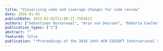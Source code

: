 ```yaml
---
title: "Visualizing code and coverage changes for code review"
date: 2016-01-01
publishDate: 2022-02-02T11:00:27.750161Z
authors: ["Sebastiaan Oosterwaal", "Arie van Deursen", "Roberta Coelho", "Anand Ashok Sawant", "Alberto Bacchelli"]
publication_types: ["1"]
abstract: ""
featured: false
publication: "*Proceedings of the 2016 24th ACM SIGSOFT International Symposium on Foundations of Software Engineering*"
---
```


